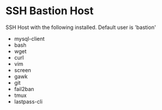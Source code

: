 # SSH Bastion Host
SSH Host with the following installed.  Default user is 'bastion'
* mysql-client
* bash 
* wget 
* curl 
* vim 
* screen 
* gawk 
* git 
* fail2ban 
* tmux 
* lastpass-cli
